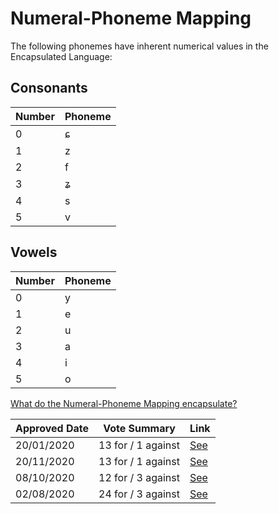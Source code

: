 # Numeral-Phoneme Mapping

The following phonemes have inherent numerical values in the Encapsulated Language:

## Consonants
| Number | Phoneme |
| ------ | ------- |
| 0	     | ɕ       |
| 1	     | z       |
| 2      | f       |
| 3      | ʑ       |
| 4      | s       |
| 5      | v       |

## Vowels
| Number | Phoneme |
| ------ | ------- |
| 0      | y       |
| 1      | e       |
| 2      | u       |
| 3      | a       |
| 4      | i       |
| 5      | o       |

[What do the Numeral-Phoneme Mapping encapsulate?](https://kroyxlab.github.io/elp-documentation/encapsulation.html#numeral-phoneme-mapping)

| Approved Date |    Vote Summary    | Link                                                                                                          |
| ------------- | :----------------: | ------------------------------------------------------------------------------------------------------------- |
| 20/01/2020    | 13 for / 1 against | [See](https://www.reddit.com/r/EncapsulatedLanguage/comments/kzixmv/official_proposal_vote_to_change_the/)    |
| 20/11/2020    | 13 for / 1 against | [See](https://www.reddit.com/r/EncapsulatedLanguage/comments/jwd8mv/official_proposal_vote_to_modify_the/)    |
| 08/10/2020    | 12 for / 3 against | [See](https://www.reddit.com/r/EncapsulatedLanguage/comments/j5tn01/official_proposal_vote_to_modify_the/)    |
| 02/08/2020    | 24 for / 3 against | [See](https://www.reddit.com/r/EncapsulatedLanguage/comments/i12ryt/official_proposal_vote_to_officialize_a/) |
